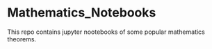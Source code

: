 # Mathematics_Notebooks
This repo contains jupyter nootebooks of some popular mathematics theorems.
